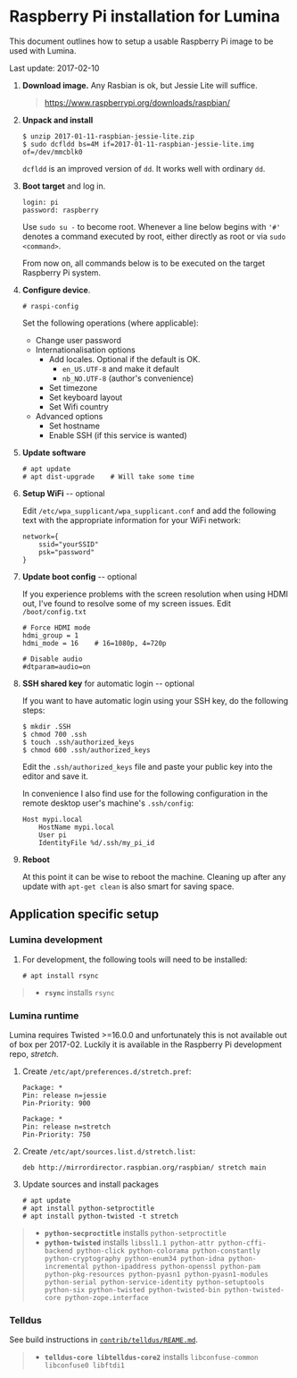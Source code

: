 # Raspberry Pi installation for Lumina

This document outlines how to setup a usable Raspberry Pi image to be used
with Lumina.

Last update: 2017-02-10


 1. **Download image.** Any Rasbian is ok, but Jessie Lite will suffice.

    > https://www.raspberrypi.org/downloads/raspbian/


 2. **Unpack and install**

    ```
    $ unzip 2017-01-11-raspbian-jessie-lite.zip
    $ sudo dcfldd bs=4M if=2017-01-11-raspbian-jessie-lite.img of=/dev/mmcblk0
    ```

    `dcfldd` is an improved version of `dd`. It works well with ordinary `dd`.


 3. **Boot target** and log in.

    ```
    login: pi
    password: raspberry
    ```

    Use `sudo su -` to become root. Whenever a line below begins with `'#'`
    denotes a command executed by root, either directly as root or via
    `sudo <command>`.

    From now on, all commands below is to be executed on the target Raspberry
    Pi system.


 4. **Configure device**.

    ```
    # raspi-config
    ```

    Set the following operations (where applicable):

    * Change user password
    * Internationalisation options
        - Add locales. Optional if the default is OK.
            - `en_US.UTF-8` and make it default
            - `nb_NO.UTF-8`   (author's convenience)
        - Set timezone
        - Set keyboard layout
        - Set Wifi country
    * Advanced options
        - Set hostname
        - Enable SSH (if this service is wanted)


 5. **Update software**

    ```
    # apt update
    # apt dist-upgrade    # Will take some time
    ```

 6. **Setup WiFi** -- optional

    Edit `/etc/wpa_supplicant/wpa_supplicant.conf` and add the following
    text with the appropriate information for your WiFi network:

    ```
    network={
        ssid="yourSSID"
        psk="password"
    }
    ```    

 7. **Update boot config** -- optional

    If you experience problems with the screen resolution when using HDMI
    out, I've found to resolve some of my screen issues. Edit
    `/boot/config.txt`

    ```
    # Force HDMI mode
    hdmi_group = 1
    hdmi_mode = 16    # 16=1080p, 4=720p

    # Disable audio
    #dtparam=audio=on
    ```

 8. **SSH shared key** for automatic login -- optional

    If you want to have automatic login using your SSH key, do the following
    steps:

    ```
    $ mkdir .SSH
    $ chmod 700 .ssh
    $ touch .ssh/authorized_keys
    $ chmod 600 .ssh/authorized_keys
    ```

    Edit the `.ssh/authorized_keys` file and paste your public key into the
    editor and save it.

    In convenience I also find use for the following configuration in the
    remote desktop user's machine's `.ssh/config`:

    ```
    Host mypi.local
        HostName mypi.local
        User pi
        IdentityFile %d/.ssh/my_pi_id
    ```

 9. **Reboot**

    At this point it can be wise to reboot the machine. Cleaning up
    after any update with `apt-get clean` is also smart for saving space.


## Application specific setup

### Lumina development

1. For development, the following tools will need to be installed:
   ```
   # apt install rsync
   ```

> * **`rsync`** installs `rsync`

### Lumina runtime

Lumina requires Twisted >=16.0.0 and unfortunately this is not available
out of box per 2017-02. Luckily it is available in the Raspberry Pi
development repo, *stretch*.

1. Create `/etc/apt/preferences.d/stretch.pref`:
   ```
   Package: *
   Pin: release n=jessie
   Pin-Priority: 900

   Package: *
   Pin: release n=stretch
   Pin-Priority: 750
   ```

3. Create `/etc/apt/sources.list.d/stretch.list`:
   ```
   deb http://mirrordirector.raspbian.org/raspbian/ stretch main 
   ```

4. Update sources and install packages
   ```
   # apt update
   # apt install python-setproctitle
   # apt install python-twisted -t stretch
   ```

> * **`python-secproctitle`** installs `python-setproctitle`
> * **`python-twisted`** installs `libssl1.1 python-attr python-cffi-backend
  python-click python-colorama python-constantly python-cryptography
  python-enum34 python-idna python-incremental python-ipaddress python-openssl
  python-pam python-pkg-resources python-pyasn1 python-pyasn1-modules
  python-serial python-service-identity python-setuptools python-six
  python-twisted python-twisted-bin python-twisted-core python-zope.interface`


### Telldus

See build instructions in [`contrib/telldus/REAME.md`](../telldus/README.md).

> * **`telldus-core libtelldus-core2`** installs `libconfuse-common libconfuse0 libftdi1`
